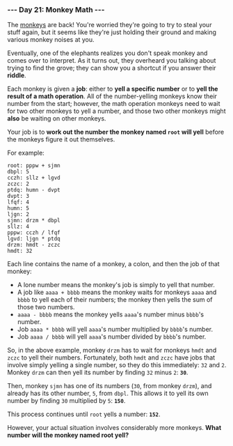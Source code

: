 ### --- Day 21: Monkey Math ---

The [monkeys](https://adventofcode.com/2022/day/11) are back! You're worried they're going to try to steal your
stuff again, but it seems like they're just holding their ground and making
various monkey noises at you.

Eventually, one of the elephants realizes you don't speak monkey and comes
over to interpret. As it turns out, they overheard you talking about trying
to find the grove; they can show you a shortcut if you answer their
**riddle**.

Each monkey is given a **job**: either to **yell a specific number** or to **yell
the result of a math operation**. All of the number-yelling monkeys know
their number from the start; however, the math operation monkeys need to
wait for two other monkeys to yell a number, and those two other monkeys
might **also** be waiting on other monkeys.

Your job is to **work out the number the monkey named `root` will yell** before
the monkeys figure it out themselves.

For example:

```
root: pppw + sjmn
dbpl: 5
cczh: sllz + lgvd
zczc: 2
ptdq: humn - dvpt
dvpt: 3
lfqf: 4
humn: 5
ljgn: 2
sjmn: drzm * dbpl
sllz: 4
pppw: cczh / lfqf
lgvd: ljgn * ptdq
drzm: hmdt - zczc
hmdt: 32
```

Each line contains the name of a monkey, a colon, and then the job of that monkey:

- A lone number means the monkey's job is simply to yell that number.
- A job like `aaaa + bbbb` means the monkey waits for monkeys `aaaa` and
  `bbbb` to yell each of their numbers; the monkey then yells the sum of
  those two numbers.
- `aaaa - bbbb` means the monkey yells `aaaa`'s number minus `bbbb`'s number.
- Job `aaaa * bbbb` will yell `aaaa`'s number multiplied by `bbbb`'s number.
- Job `aaaa / bbbb` will yell `aaaa`'s number divided by `bbbb`'s number.

So, in the above example, monkey `drzm` has to wait for monkeys `hmdt` and `zczc`
to yell their numbers. Fortunately, both `hmdt` and `zczc` have jobs that
involve simply yelling a single number, so they do this immediately: `32` and
`2`. Monkey `drzm` can then yell its number by finding `32` minus `2`: **`30`**.

Then, monkey `sjmn` has one of its numbers (`30`, from monkey `drzm`), and
already has its other number, `5`, from `dbpl`. This allows it to yell its own
number by finding `30` multiplied by `5`: **`150`**.

This process continues until `root` yells a number: **`152`**.

However, your actual situation involves considerably more monkeys. **What
number will the monkey named root yell?**
